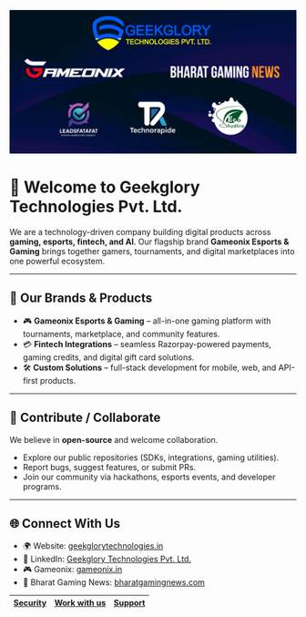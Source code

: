 ![banner](https://raw.githubusercontent.com/Geekglory/.github/master/banner.png)

# 👋 Welcome to Geekglory Technologies Pvt. Ltd.

We are a technology-driven company building digital products across **gaming, esports, fintech, and AI**.
Our flagship brand **Gameonix Esports & Gaming** brings together gamers, tournaments, and digital marketplaces into one powerful ecosystem.

---

## 🚀 Our Brands & Products

* 🎮 **Gameonix Esports & Gaming** – all-in-one gaming platform with tournaments, marketplace, and community features.
* 💳 **Fintech Integrations** – seamless Razorpay-powered payments, gaming credits, and digital gift card solutions.
* 🛠️ **Custom Solutions** – full-stack development for mobile, web, and API-first products.

---

## 🤝 Contribute / Collaborate

We believe in **open-source** and welcome collaboration.

* Explore our public repositories (SDKs, integrations, gaming utilities).
* Report bugs, suggest features, or submit PRs.
* Join our community via hackathons, esports events, and developer programs.

---

## 🌐 Connect With Us

* 🌍 Website: [geekglorytechnologies.in](https://geekglorytechnologies.in)
* 💼 LinkedIn: [Geekglory Technologies Pvt. Ltd.](https://linkedin.com/company/geekglory-technologies)
* 🎮 Gameonix: [gameonix.in](https://gameonix.in)
* 📣 Bharat Gaming News: [bharatgamingnews.com](https://bharatgamingnews.com)

[Security]()|[Work with us]()|[Support]()
---|---|---

